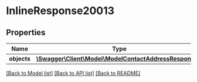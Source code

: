 # InlineResponse20013

## Properties
Name | Type | Description | Notes
------------ | ------------- | ------------- | -------------
**objects** | [**\Swagger\Client\Model\ModelContactAddressResponse[]**](ModelContactAddressResponse.md) |  | [optional] 

[[Back to Model list]](../../README.md#documentation-for-models) [[Back to API list]](../../README.md#documentation-for-api-endpoints) [[Back to README]](../../README.md)

